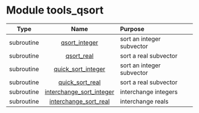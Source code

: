 # Module tools_qsort

| Type | Name | Purpose |
| :--: | :--: | :---------- |
| subroutine | [qsort_integer](https://github.com/benjaminmenetrier/bump-standalone/tree/master/src/tools_qsort.F90#L38) | sort an integer subvector |
| subroutine | [qsort_real](https://github.com/benjaminmenetrier/bump-standalone/tree/master/src/tools_qsort.F90#L62) | sort a real subvector |
| subroutine | [quick_sort_integer](https://github.com/benjaminmenetrier/bump-standalone/tree/master/src/tools_qsort.F90#L86) | sort an integer subvector |
| subroutine | [quick_sort_real](https://github.com/benjaminmenetrier/bump-standalone/tree/master/src/tools_qsort.F90#L148) | sort a real subvector |
| subroutine | [interchange_sort_integer](https://github.com/benjaminmenetrier/bump-standalone/tree/master/src/tools_qsort.F90#L210) | interchange integers |
| subroutine | [interchange_sort_real](https://github.com/benjaminmenetrier/bump-standalone/tree/master/src/tools_qsort.F90#L244) | interchange reals |
